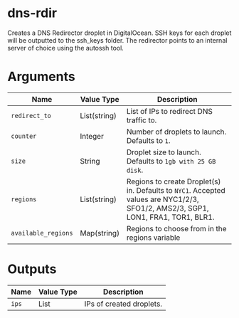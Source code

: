 # dns-rdir

Creates a DNS Redirector droplet in DigitalOcean. SSH keys for each droplet will be outputted to the ssh_keys folder. The redirector points to an internal server of choice using the autossh tool.

# Arguments

| Name                      | Value Type | Description
|---------------------------| ---------- | -----------
|`redirect_to`              | List(string)       | List of IPs to redirect DNS traffic to.
|`counter`                  | Integer    | Number of droplets to launch. Defaults to `1`.
|`size`                     | String     | Droplet size to launch. Defaults to `1gb with 25 GB disk`.
|`regions`                  | List(string)       | Regions to create Droplet(s) in. Defaults to `NYC1`. Accepted values are NYC1/2/3, SFO1/2, AMS2/3, SGP1, LON1, FRA1, TOR1, BLR1.
|`available_regions`        | Map(string)  | Regions to choose from in the regions variable

# Outputs

| Name                      | Value Type | Description
|---------------------------| ---------- | -----------
|`ips`                      | List       | IPs of created droplets.